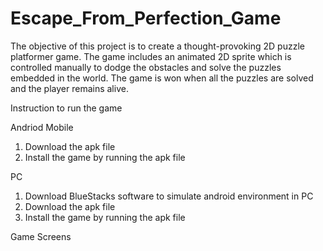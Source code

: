 # Escape_From_Perfection_Game
The objective of this project is to create a thought-provoking 2D puzzle platformer game. The game includes an animated 2D sprite which is controlled manually to dodge the obstacles and solve the puzzles embedded in the world. The game is won when all the puzzles are solved and the player remains alive.

Instruction to run the game

Andriod Mobile
1. Download the apk file 
2. Install the game by running the apk file

PC
1. Download BlueStacks software to simulate android environment in PC 
2. Download the apk file 
3. Install the game by running the apk file

Game Screens
